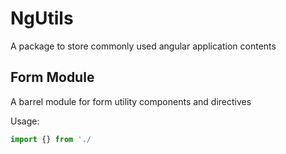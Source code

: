# NgUtils

A package to store commonly used angular application contents

## Form Module

A barrel module for form utility components and directives

Usage:
```typescript
import {} from './
```
